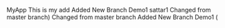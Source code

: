 MyApp
This is my add 
Added New Branch Demo1 sattar1 Changed from master branch)
Changed from master branch
Added New Branch Demo1 (
